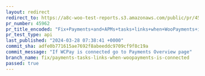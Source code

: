 ```yaml
---
layout: redirect
redirect_to: https://a8c-woo-test-reports.s3.amazonaws.com/public/pr/45962/api/index.html
pr_number: 45962
pr_title_encoded: "Fix+Payments+and+APMs+tasks+links+when+WooPayments+is+connected"
pr_test_type: api
last_published: "2024-03-28 07:38:41 +0000"
commit_sha: adfe0b771615ae7692f8abeeddc9709cf9f8c19a
commit_message: "If WCPay is connected go to Payments Overview page"
branch_name: fix/payments-tasks-links-when-woopayments-is-connected
passed: true
---
```

